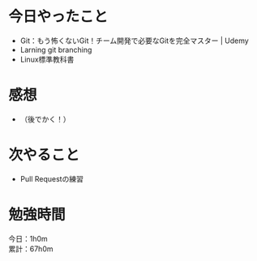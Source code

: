 # 今日やったこと
* Git：もう怖くないGit！チーム開発で必要なGitを完全マスター | Udemy
* Larning git branching
* Linux標準教科書 
 
# 感想
* （後でかく！）

# 次やること
* Pull Requestの練習


# 勉強時間
今日：1h0m  
累計：67h0m